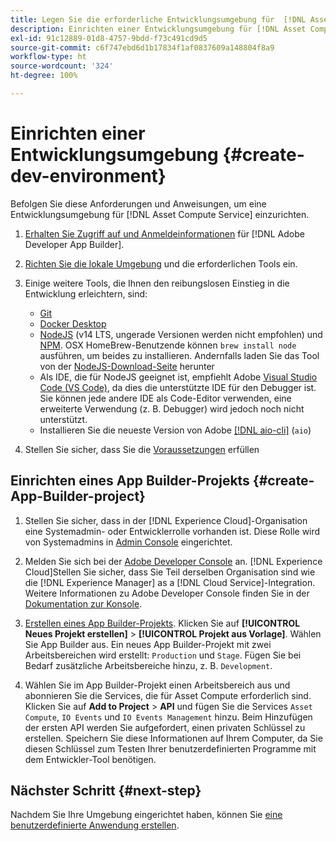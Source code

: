 ```yaml
---
title: Legen Sie die erforderliche Entwicklungsumgebung für  [!DNL Asset Compute Service] fest
description: Einrichten einer Entwicklungsumgebung für [!DNL Asset Compute Service] , um benutzerdefinierten Code zu erstellen und zu testen.
exl-id: 91c12889-01d8-4757-9bdd-f73c491cd9d5
source-git-commit: c6f747ebd6d1b17834f1af0837609a148804f8a9
workflow-type: ht
source-wordcount: '324'
ht-degree: 100%

---
```


# Einrichten einer Entwicklungsumgebung {#create-dev-environment}

Befolgen Sie diese Anforderungen und Anweisungen, um eine Entwicklungsumgebung für [!DNL Asset Compute Service] einzurichten.

1. [Erhalten Sie Zugriff auf und Anmeldeinformationen](https://developer.adobe.com/app-builder/docs/getting_started/#acquire-access-and-credentials) für [!DNL Adobe Developer App Builder].

1. [Richten Sie die lokale Umgebung](https://developer.adobe.com/app-builder/docs/getting_started/#local-environment-set-up) und die erforderlichen Tools ein.

1. Einige weitere Tools, die Ihnen den reibungslosen Einstieg in die Entwicklung erleichtern, sind:

   * [Git](https://git-scm.com/)
   * [Docker Desktop](https://www.docker.com/get-started)
   * [NodeJS](https://nodejs.org) (v14 LTS, ungerade Versionen werden nicht empfohlen) und [NPM](https://www.npmjs.com). OSX HomeBrew-Benutzende können `brew install node` ausführen, um beides zu installieren. Andernfalls laden Sie das Tool von der [NodeJS-Download-Seite](https://nodejs.org/de/) herunter
   * Als IDE, die für NodeJS geeignet ist, empfiehlt Adobe [Visual Studio Code (VS Code)](https://code.visualstudio.com), da dies die unterstützte IDE für den Debugger ist. Sie können jede andere IDE als Code-Editor verwenden, eine erweiterte Verwendung (z. B. Debugger) wird jedoch noch nicht unterstützt.
   * Installieren Sie die neueste Version von Adobe [[!DNL aio-cli]](https://github.com/adobe/aio-cli) (`aio`)
   <!-- - install using `npm install -g @adobe/aio-cli@7.1.0` -->

1. Stellen Sie sicher, dass Sie die [Voraussetzungen](/help/using/understand-extensibility.md#prerequisites-and-provisioning) erfüllen

<!--
>[!NOTE]
>
>For now, use [!DNL Adobe I/O] CLI v7.1.0 of and do not use [!DNL Adobe I/O] CLI v8.
-->

## Einrichten eines App Builder-Projekts {#create-App-Builder-project}

1. Stellen Sie sicher, dass in der [!DNL Experience Cloud]-Organisation eine Systemadmin- oder Entwicklerrolle vorhanden ist. Diese Rolle wird von Systemadmins in [Admin Console](https://adminconsole.adobe.com/overview) eingerichtet.

1. Melden Sie sich bei der [Adobe Developer Console](https://developer.adobe.com/console/user/servicesandapis) an. [!DNL Experience Cloud]Stellen Sie sicher, dass Sie Teil derselben Organisation sind wie die [!DNL Experience Manager] as a [!DNL Cloud Service]-Integration. Weitere Informationen zu Adobe Developer Console finden Sie in der [Dokumentation zur Konsole](https://developer.adobe.com/developer-console/docs/guides/).

1. [Erstellen eines App Builder-Projekts](https://developer.adobe.com/app-builder/docs/getting_started/first_app/). Klicken Sie auf **[!UICONTROL Neues Projekt erstellen]** > **[!UICONTROL Projekt aus Vorlage]**. Wählen Sie App Builder aus. Ein neues App Builder-Projekt mit zwei Arbeitsbereichen wird erstellt: `Production` und `Stage`. Fügen Sie bei Bedarf zusätzliche Arbeitsbereiche hinzu, z. B. `Development`.

1. Wählen Sie im App Builder-Projekt einen Arbeitsbereich aus und abonnieren Sie die Services, die für Asset Compute erforderlich sind. Klicken Sie auf **Add to Project** > **API** und fügen Sie die Services `Asset Compute`, `IO Events` und `IO Events Management` hinzu. Beim Hinzufügen der ersten API werden Sie aufgefordert, einen privaten Schlüssel zu erstellen. Speichern Sie diese Informationen auf Ihrem Computer, da Sie diesen Schlüssel zum Testen Ihrer benutzerdefinierten Programme mit dem Entwickler-Tool benötigen.

## Nächster Schritt {#next-step}

Nachdem Sie Ihre Umgebung eingerichtet haben, können Sie [eine benutzerdefinierte Anwendung erstellen](develop-custom-application.md).

<!-- More ideas:
 
* Any steps in the beginning that lead to gotchas later should be called out for caution? For example,
  * don't change some defaults initially
  * know risks when deviating from standard path
  * naming conventions to follow
  * Retrieve and format credentials (YAML file details)

TBD: When aio-cli v8 bugs are resolved, update the AIO CLI install command to remove v7.x reference and instruct users to use the latest version. See CQDOC-18346.

-->
